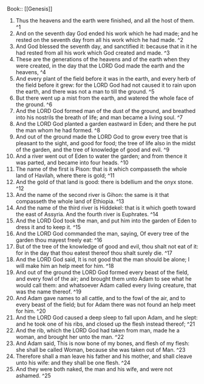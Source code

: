  Book:: [[Genesis]]
 1. Thus the heavens and the earth were finished, and all the host of them. ^1
 2. And on the seventh day God ended his work which he had made; and he rested on the seventh day from all his work which he had made. ^2
 3. And God blessed the seventh day, and sanctified it: because that in it he had rested from all his work which God created and made. ^3
 4. These are the generations of the heavens and of the earth when they were created, in the day that the LORD God made the earth and the heavens, ^4
 5. And every plant of the field before it was in the earth, and every herb of the field before it grew: for the LORD God had not caused it to rain upon the earth, and there was not a man to till the ground. ^5
 6. But there went up a mist from the earth, and watered the whole face of the ground. ^6
 7. And the LORD God formed man of the dust of the ground, and breathed into his nostrils the breath of life; and man became a living soul. ^7
 8. And the LORD God planted a garden eastward in Eden; and there he put the man whom he had formed. ^8
 9. And out of the ground made the LORD God to grow every tree that is pleasant to the sight, and good for food; the tree of life also in the midst of the garden, and the tree of knowledge of good and evil. ^9
 10. And a river went out of Eden to water the garden; and from thence it was parted, and became into four heads. ^10
 11. The name of the first is Pison: that is it which compasseth the whole land of Havilah, where there is gold; ^11
 12. And the gold of that land is good: there is bdellium and the onyx stone. ^12
 13. And the name of the second river is Gihon: the same is it that compasseth the whole land of Ethiopia. ^13
 14. And the name of the third river is Hiddekel: that is it which goeth toward the east of Assyria. And the fourth river is Euphrates. ^14
 15. And the LORD God took the man, and put him into the garden of Eden to dress it and to keep it. ^15
 16. And the LORD God commanded the man, saying, Of every tree of the garden thou mayest freely eat: ^16
 17. But of the tree of the knowledge of good and evil, thou shalt not eat of it: for in the day that thou eatest thereof thou shalt surely die. ^17
 18. And the LORD God said, It is not good that the man should be alone; I will make him an help meet for him. ^18
 19. And out of the ground the LORD God formed every beast of the field, and every fowl of the air; and brought them unto Adam to see what he would call them: and whatsoever Adam called every living creature, that was the name thereof. ^19
 20. And Adam gave names to all cattle, and to the fowl of the air, and to every beast of the field; but for Adam there was not found an help meet for him. ^20
 21. And the LORD God caused a deep sleep to fall upon Adam, and he slept: and he took one of his ribs, and closed up the flesh instead thereof; ^21
 22. And the rib, which the LORD God had taken from man, made he a woman, and brought her unto the man. ^22
 23. And Adam said, This is now bone of my bones, and flesh of my flesh: she shall be called Woman, because she was taken out of Man. ^23
 24. Therefore shall a man leave his father and his mother, and shall cleave unto his wife: and they shall be one flesh. ^24
 25. And they were both naked, the man and his wife, and were not ashamed. ^25
